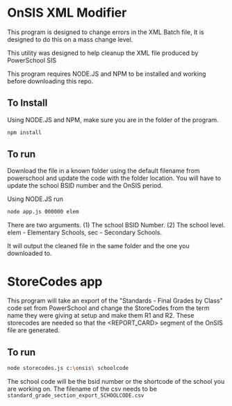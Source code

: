 # OnSIS XML Modifier

This program is designed to change errors in the XML Batch file,  It is designed to do this on a mass change level.

This utility was designed to help cleanup the XML file produced by PowerSchool SIS

This program requires NODE.JS and NPM to be installed and working before downloading this repo.

## To Install

Using NODE.JS and NPM, make sure you are in the folder of the program.

```bash
npm install
```

## To run

Download the file in a known folder using the default filename from powerschool and update the code with the folder location.  You will have to update the school BSID number and the OnSIS period.

Using NODE.JS run

```bash
node app.js 000000 elem
```

There are two arguments.  (1) The school BSID Number.  (2) The school level. elem - Elementary Schools, sec - Secondary Schools.

It will output the cleaned file in the same folder and the one you downloaded to.

# StoreCodes app

This program will take an export of the "Standards - Final Grades by Class" code set from PowerSchool and change the StoreCodes from the term name they were giving at setup and make them R1 and R2.
These storecodes are needed so that the <REPORT_CARD> segment of the OnSIS file are generated.

## To run

```bash
node storecodes.js c:\onsis\ schoolcode
```

The school code will be the bsid number or the shortcode of the school you are working on.
The filename of the csv needs to be ```standard_grade_section_export_SCHOOLCODE.csv```
